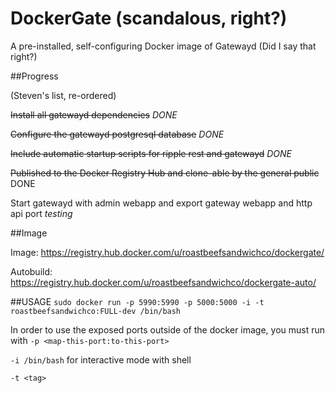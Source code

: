 DockerGate (scandalous, right?)
===============
A pre-installed, self-configuring Docker image of Gatewayd (Did I say that right?)



##Progress

(Steven's list, re-ordered)

~~Install all gatewayd dependencies~~ *DONE*

~~Configure the gatewayd postgresql database~~ *DONE*

~~Include automatic startup scripts for ripple rest and gatewayd~~ *DONE*

~~Published to the Docker Registry Hub and clone-able by the general public~~ DONE

Start gatewayd with admin webapp and export gateway webapp and http api port *testing*



##Image

Image: https://registry.hub.docker.com/u/roastbeefsandwichco/dockergate/

Autobuild: https://registry.hub.docker.com/u/roastbeefsandwichco/dockergate-auto/

##USAGE
```sudo docker run -p 5990:5990 -p 5000:5000 -i -t roastbeefsandwichco:FULL-dev /bin/bash```

In order to use the exposed ports outside of the docker image, you must run with ```-p <map-this-port:to-this-port>```

```-i /bin/bash``` for interactive mode with shell

```-t <tag>``` 

